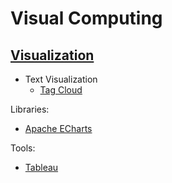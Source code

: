 # Visual Computing
## [Visualization](Visualization/README.md)
- Text Visualization
  - [Tag Cloud](Visualization/Text/Tag%20Cloud.md)

Libraries:
- [Apache ECharts](Visualization/Libraries/ECharts/README.md)

Tools:
- [Tableau](Visualization/Tools/Tableau.md)